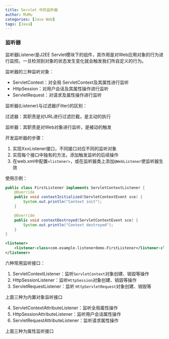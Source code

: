 ```yaml
---
title: Servlet 中的监听器
author: MuMu
categories: [Java Web]
tags: [Java]
---
```


### 监听器

监听器Listener是J2EE Servlet模块下的组件，其作用是对Web应用对象的行为进行监控。一旦检测到对象的状态发生变化就会触发我们所自定义的行为。

监听器的三种监听对象：

+ ServletContext：对全局 ServletContext及其属性进行监听
+ HttpSession：对用户会话及其属性操作进行监听
+ ServletRequest：对请求及属性操作进行监听

监听器(Listener)与过滤器(Filter)的区别：

过滤器：其职责是对URL进行过滤拦截，是主动的执行

监听器：其职责是对Web对象进行监听，是被动的触发

开发监听器的步骤：

1. 实现XxxListener接口，不同接口对应不同的监听对象
2. 实现每个接口中独有的方法，添加触发监听的后续操作
3. 在web.xml中配置`<listener>`，或在监听器类上添加`@WebListener`使监听器生效

使用示例：

```java
public class FirstListener implements ServletContextListener {
    @Override
    public void contextInitialized(ServletContextEvent sce) {
        System.out.println("Context init");
    }

    @Override
    public void contextDestroyed(ServletContextEvent sce) {
        System.out.println("Context destroyed");
    }
}
```

```xml
<listener>
    <listener-class>com.example.listenerdemo.FirstListener</listener-class>
</listener>
```

六种常用监听接口：

1. ServletContextListener：监听`ServletContext`对象创建、销毀等操作
2. HttpSessionListener：监听`HttpSession`对象创建、销毀等操作
3. ServletRequestListener：监听 `HttpServletRequest`对象创建、销毁等

上面三种为内置对象监听接口

4. ServletContextAttributeListener：监听全局属性操作
5. HttpSessionAttributeListener：监听用户会话属性操作
6. ServletRequestAttributeListener：监听请求属性操作

上面三种为属性监听接口